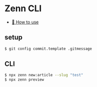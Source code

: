 # Zenn CLI

- [📘 How to use](https://zenn.dev/zenn/articles/zenn-cli-guide)

## setup

```sh
$ git config commit.template .gitmessage
```

## CLI

```sh
$ npx zenn new:article --slug "test"
$ npx zenn preview
```
